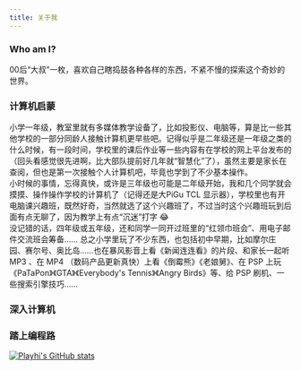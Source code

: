 ```yaml
---
title: 关于我
---
```

### Who am I?
00后“大叔”一枚，喜欢自己瞎捣鼓各种各样的东西，不紧不慢的探索这个奇妙的世界。

### 计算机启蒙
小学一年级，教室里就有多媒体教学设备了，比如投影仪、电脑等，算是比一些其他学校的一部分同龄人接触计算机更早些吧。记得似乎是二年级还是一年级之类的什么时候，有一段时间，学校里的课后作业等一些内容有在学校的网上平台发布的（回头看感觉很先进啊，比大部队提前好几年就“智慧化”了），虽然主要是家长在查阅，但也是第一次接触个人计算机吧，毕竟也学到了不少基本操作。  
小时候的事情，忘得真快，或许是三年级也可能是二年级开始，我和几个同学就会摸摸、操作操作学校的计算机了（记得还是大PiGu TCL 显示器），学校里也有开电脑课兴趣班，既然好奇，当然就选了这个兴趣班了，不过当时这个兴趣班玩到后面有点无聊了，因为教学上有点“沉迷”打字 :joy:  
没记错的话，四年级或五年级，还和同学一同开过班里的“红领巾班会”、用电子邮件交流班会筹备……
总之小学里玩了不少东西，也包括初中早期，比如摩尔庄园、赛尔号、奥比岛……也在暴风影音上看《新闻连连看》的片段、和家长一起听 MP3 、在 MP4 （数码产品更新真快）上看《倒霉熊》《老娘舅》、在 PSP 上玩《PaTaPon》《GTA》《Everybody's Tennis》《Angry Birds》等、给 PSP 刷机、一些搜索引擎技巧……  

### 深入计算机

### 踏上编程路


[![Playhi's GitHub stats](https://github-readme-stats.vercel.app/api?username=Playhi&count_private=true&hide=stars&show_icons=true&theme=graywhite)](https://github.com/Playhi)


